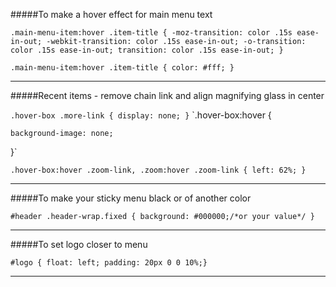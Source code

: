 #####To make a hover effect for main menu text

`.main-menu-item:hover .item-title {
    -moz-transition: color .15s ease-in-out;
    -webkit-transition: color .15s ease-in-out;
    -o-transition: color .15s ease-in-out;
    transition: color .15s ease-in-out;
}`

`.main-menu-item:hover .item-title {
    color: #fff;
}`

----------------------------------------------

#####Recent items - remove chain link and align magnifying glass in center

`.hover-box .more-link {
    display: none;
}`
`.hover-box:hover {

    background-image: none;

}`

`.hover-box:hover .zoom-link, .zoom:hover .zoom-link {
    left: 62%;
}`

-----------------------------------------------------

#####To make your sticky menu black or of another color

`#header .header-wrap.fixed {
background: #000000;/*or your value*/
}`

----------------------------------------

#####To set logo closer to menu

`#logo {
float: left;
padding: 20px 0 0 10%;}`

-------------------------------------------
